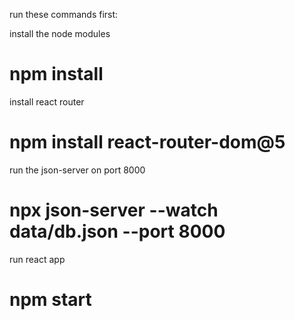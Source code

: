 run these commands first:

install the node modules 
# npm install
install react router
# npm install react-router-dom@5
run the json-server on port 8000
# npx json-server --watch data/db.json --port 8000
run react app
# npm start
